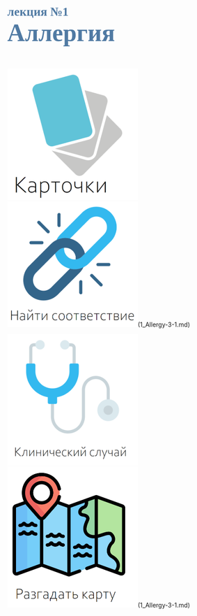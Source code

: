 # <span style="color: #507AA3; font-family: Corbel Light;">лекция №1 </span><br><span style="color: #507AA3; font-family: Corbel Light; font-size: 200%">Аллергия</span>
<br/>

>

[<img src="./карты.png" alt="drawing" width="300"/>](1_Allergy-3-1.md)&emsp;&emsp;[<img src="./match.png" alt="drawing" width="300"/>](1_Allergy-3-2.md)(1_Allergy-3-1.md)<br/>

[<img src="./клин.png" alt="drawing" width="300"/>](1_Allergy-3-3.md)&emsp;&emsp;[<img src="./карта.png" alt="drawing" width="300"/>](1_Allergy-3-4.md)(1_Allergy-3-1.md)<br/>





